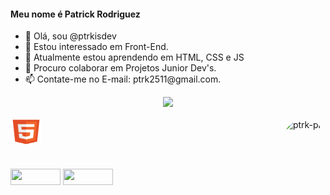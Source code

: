 <h4> Meu nome é Patrick Rodriguez </h4>

<ul>
  <li>👋 Olá, sou @ptrkisdev</li>
  <li>👀 Estou interessado em Front-End.</li>
  <li>🌱 Atualmente estou aprendendo em HTML, CSS e JS</li>
  <li>💞️ Procuro colaborar em Projetos Junior Dev's. </li>
  <li>📫 Contate-me no E-mail: ptrk2511@gmail.com. </li>
</ul>

<div align="center">
    <a href="https://github.com/ptrkisdev">
    <img height="180em" src="https://github-readme-stats.vercel.app/api?username=ptrkisdev&show_icons=true&theme=dark&include_all_commits=true&count_private=true"></a>
</div>

<div style="display: inline_block"><br>
<img align="center" alt="ptrk-HTML" height="40" width="50" src="https://raw.githubusercontent.com/devicons/devicon/master/icons/html5/html5-original.svg">
<img align="right" alt="ptrk-pic" height="150" style="border-radius:50px;" src="https://media1.giphy.com/media/z8n8dWgQ0mgEIyzlmV/giphy.gif?cid=ecf05e47l72htkhlzaklsl4ga7zev2kokdmmnbhb5k9bzp2s&rid=giphy.gif&ct=g">
</div>
 
 #
 <div>
    <a href = "mailto:ptrk2511@gmail.com" target="_blank"><img height="26" width="80" src="https://img.shields.io/badge/-Gmail-ff0512?style=for-the-badge&logo=gmail&logoColor=white" destino ="_blank"></a>
    <a href="https://instagram.com/ptrk.love" target="_blank"><img height="26" width="80" src="https://img.shields.io/badge/-Instagram-ff0569?style=for-the- badge&logo=instagram&logoColor=white" target="_blank"></a>
</div>
